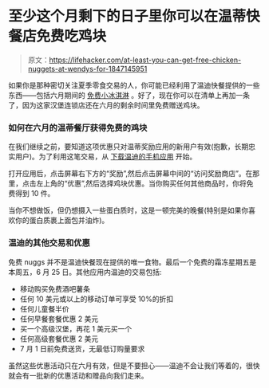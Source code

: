 # 至少这个月剩下的日子里你可以在温蒂快餐店免费吃鸡块

> 原文：<https://lifehacker.com/at-least-you-can-get-free-chicken-nuggets-at-wendys-for-1847145951>

如果你是那种密切关注夏季零食交易的人，你可能已经利用了温迪快餐提供的一些东西——包括六月期间的 [免费小冰淇淋](https://lifehacker.com/get-a-free-frosty-every-friday-in-june-at-wendys-1847039907) 。好了，现在你可以在清单上再加一条了，因为这家汉堡连锁店还在六月的剩余时间里免费赠送鸡块。



### 如何在六月的温蒂餐厅获得免费的鸡块

在我们继续之前，要知道这项优惠只对温蒂奖励应用的新用户有效(抱歉，长期忠实用户)。为了利用这笔交易，从 [下载温迪的手机应用](https://www.wendys.com/) 开始。

打开应用后，点击屏幕右下方的“奖励”,然后点击屏幕中间的“访问奖励商店”。在那里，点击左上角的“优惠”,然后选择鸡块优惠。当你购买任何其他商品时，你将免费得到 10 件。

当你不想做饭，但仍想摄入一些蛋白质时，这是一顿完美的晚餐(特别是如果你喜欢你的蛋白质裹上面包并油炸)。

### 温迪的其他交易和优惠

免费 nuggs 并不是温迪快餐现在提供的唯一食物。最后一个免费的霜冻星期五是本周五，6 月 25 日。其他应用内温迪的交易包括:

*   移动购买免费酒吧薯条
*   任何 10 美元或以上的移动订单可享受 10%的折扣
*   任何儿童餐半价
*   任何早餐套餐优惠 2 美元
*   买一个高级汉堡，再花 1 美元买一个
*   任何高级套餐优惠 2 美元
*   7 月 1 日前免费送货，无最低订购量要求

虽然这些优惠活动只在六月有效，但是不要担心——温迪不会让我们等着的，很快就会有一批新的优惠活动和赠品向我们走来。
